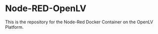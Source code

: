 # Node-RED-OpenLV

This is the repository for the Node-Red Docker Container on the OpenLV Platform.
